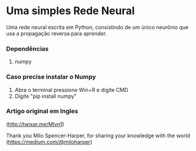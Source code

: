 # Uma simples Rede Neural
Uma rede neural escrita em Python, consistindo de um único neurônio que usa a propagação reversa para aprender.

### Dependências
1. numpy

### Caso precise instalar o Numpy

1. Abra o terminal pressione Win+R e digite CMD
2. Digite "pip install numpy"

### Artigo original em Ingles

(http://twixar.me/Mlvn1)

Thank you Milo Spencer-Harper, for sharing your knowledge with the world
(https://medium.com/@miloharper)
